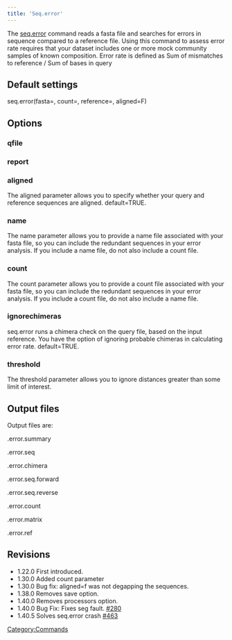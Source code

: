 ```yaml
---
title: 'Seq.error'
---
```

The [seq.error](seq.error) command reads a fasta file and
searches for errors in sequence compared to a reference file. Using this
command to assess error rate requires that your dataset includes one or
more mock community samples of known composition. Error rate is defined
as Sum of mismatches to reference / Sum of bases in query


## Default settings

seq.error(fasta=, count=, reference=, aligned=F)

## Options

### qfile

### report

### aligned

The aligned parameter allows you to specify whether your query and
reference sequences are aligned. default=TRUE.

### name

The name parameter allows you to provide a name file associated with
your fasta file, so you can include the redundant sequences in your
error analysis. If you include a name file, do not also include a count
file.

### count

The count parameter allows you to provide a count file associated with
your fasta file, so you can include the redundant sequences in your
error analysis. If you include a count file, do not also include a name
file.

### ignorechimeras

seq.error runs a chimera check on the query file, based on the input
reference. You have the option of ignoring probable chimeras in
calculating error rate. default=TRUE.

### threshold

The threshold parameter allows you to ignore distances greater than some
limit of interest.

## Output files

Output files are:

.error.summary

.error.seq

.error.chimera

.error.seq.forward

.error.seq.reverse

.error.count

.error.matrix

.error.ref

## Revisions

-   1.22.0 First introduced.
-   1.30.0 Added count parameter
-   1.30.0 Bug fix: aligned=f was not degapping the sequences.
-   1.38.0 Removes save option.
-   1.40.0 Removes processors option.
-   1.40.0 Bug Fix: Fixes seg fault.
    [\#280](https://github.com/mothur/mothur/issues/280)
-   1.40.5 Solves seq.error crash
    [\#463](https://github.com/mothur/mothur/issues/463)

[Category:Commands](Category:Commands)
